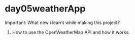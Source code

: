 # day05weatherApp
Important:
What new i learnt while making this project?
1. How to use the OpenWeatherMap API and how it works.
